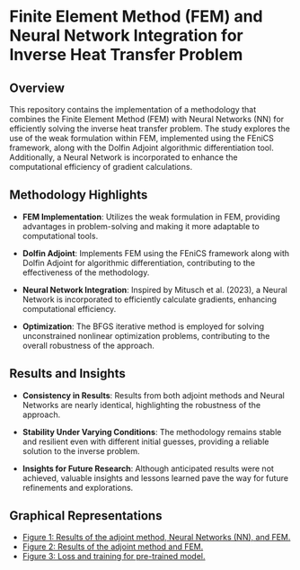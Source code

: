 # Finite Element Method (FEM) and Neural Network Integration for Inverse Heat Transfer Problem

## Overview

This repository contains the implementation of a methodology that combines the Finite Element Method (FEM) with Neural Networks (NN) for efficiently solving the inverse heat transfer problem. The study explores the use of the weak formulation within FEM, implemented using the FEniCS framework, along with the Dolfin Adjoint algorithmic differentiation tool. Additionally, a Neural Network is incorporated to enhance the computational efficiency of gradient calculations.

## Methodology Highlights

- **FEM Implementation**: Utilizes the weak formulation in FEM, providing advantages in problem-solving and making it more adaptable to computational tools.

- **Dolfin Adjoint**: Implements FEM using the FEniCS framework along with Dolfin Adjoint for algorithmic differentiation, contributing to the effectiveness of the methodology.

- **Neural Network Integration**: Inspired by Mitusch et al. (2023), a Neural Network is incorporated to efficiently calculate gradients, enhancing computational efficiency.

- **Optimization**: The BFGS iterative method is employed for solving unconstrained nonlinear optimization problems, contributing to the overall robustness of the approach.

## Results and Insights

- **Consistency in Results**: Results from both adjoint methods and Neural Networks are nearly identical, highlighting the robustness of the approach.

- **Stability Under Varying Conditions**: The methodology remains stable and resilient even with different initial guesses, providing a reliable solution to the inverse problem.

- **Insights for Future Research**: Although anticipated results were not achieved, valuable insights and lessons learned pave the way for future refinements and explorations.

## Graphical Representations

- [Figure 1: Results of the adjoint method, Neural Networks (NN), and FEM.](InverseHeat_NN/a.png)
- [Figure 2: Results of the adjoint method and FEM.](InverseHeat_NN/b.png)
- [Figure 3: Loss and training for pre-trained model.](InverseHeat_NN/Figure_1.png)
